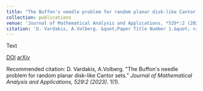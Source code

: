 ```yaml
---
title: "The Buffon's needle problem for random planar disk-like Cantor sets"
collection: publications
venue: 'Journal of Mathematical Analysis and Applications, *529*:2 (2023)'
citation: 'D. Vardakis, A.Volberg. &quot;Paper Title Number 1.&quot; <i>Journal of Mathematical Analysis and Applications, *529*:2 (2023)</i>. 1(1).'
---
```

Text

[DOI](https://doi.org/10.1016/j.jmaa.2023.127622}{10.1016/j.jmaa.2023.127622)
[arXiv](https://arxiv.org/abs/2205.14559}{2205.14559%20%28math.AP%29)

Recommended citation: D. Vardakis, A.Volberg. "The Buffon's needle problem for random planar disk-like Cantor sets." <i>Journal of Mathematical Analysis and Applications, *529*:2 (2023)</i>. 1(1).
